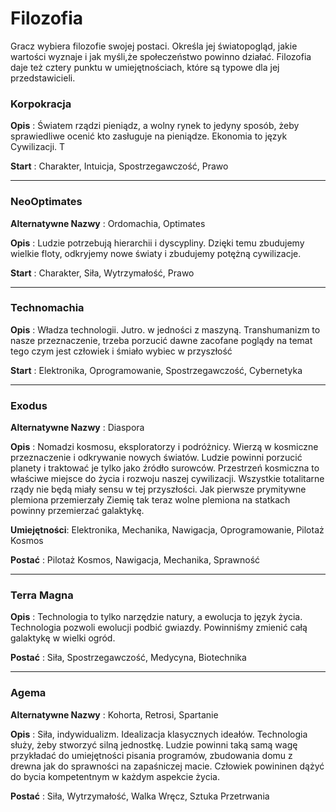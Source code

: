 <h1>Filozofia</h1>

Gracz wybiera filozofie swojej postaci. Określa jej światopogląd, jakie wartości wyznaje i jak myśli,że społeczeństwo powinno działać. Filozofia daje też cztery punktu w umiejętnościach, które są typowe dla jej przedstawicieli.

<h3>Korpokracja</h3>

**Opis** : Światem rządzi pieniądz, a wolny rynek to jedyny sposób, żeby sprawiedliwe ocenić kto zasługuje na pieniądze. Ekonomia to język Cywilizacji. T

**Start** : Charakter, Intuicja, Spostrzegawczość, Prawo

<hr>

<h3>NeoOptimates</h3>

**Alternatywne Nazwy** : Ordomachia, Optimates

**Opis** : Ludzie potrzebują hierarchii i dyscypliny. Dzięki temu zbudujemy wielkie floty, odkryjemy nowe światy i zbudujemy potężną cywilizacje.

**Start** :  Charakter, Siła, Wytrzymałość, Prawo

<hr>

<h3>Technomachia</h3>

**Opis** : Władza technologii. Jutro. w jedności z maszyną. Transhumanizm to nasze przeznaczenie, trzeba porzucić dawne zacofane poglądy na temat tego czym jest człowiek i śmiało wybiec w przyszłość

**Start** :  Elektronika, Oprogramowanie, Spostrzegawczość, Cybernetyka

<hr>

<h3>Exodus</h3>

**Alternatywne Nazwy** : Diaspora

**Opis** : Nomadzi kosmosu, eksploratorzy i podróżnicy. Wierzą w kosmiczne przeznaczenie i odkrywanie nowych światów. Ludzie powinni porzucić planety i traktować je tylko jako źródło surowców. Przestrzeń kosmiczna to właściwe miejsce do życia i rozwoju naszej cywilizacji. Wszystkie totalitarne rządy nie będą miały sensu w tej przyszłości. Jak pierwsze prymitywne plemiona przemierzały Ziemię tak teraz wolne plemiona na statkach powinny przemierzać galaktykę.

**Umiejętności**: Elektronika, Mechanika, Nawigacja, Oprogramowanie, Pilotaż Kosmos

**Postać** : Pilotaż Kosmos, Nawigacja, Mechanika, Sprawność

<hr>

<h3>Terra Magna</h3>

**Opis** : Technologia to tylko narzędzie natury, a ewolucja to język życia. Technologia pozwoli ewolucji podbić gwiazdy. Powinniśmy zmienić całą galaktykę w wielki ogród.

**Postać** : Siła, Spostrzegawczość, Medycyna, Biotechnika

<hr>

<h3>Agema</h3>

**Alternatywne Nazwy** : Kohorta, Retrosi, Spartanie

**Opis** : Siła, indywidualizm. Idealizacja klasycznych ideałów. Technologia służy, żeby stworzyć silną jednostkę. Ludzie powinni taką samą wagę przykładać do umiejętności pisania programów, zbudowania domu z drewna jak do sprawności na zapaśniczej macie. Człowiek powininen dążyć do bycia kompetentnym w każdym aspekcie życia.

**Postać** : Siła, Wytrzymałość, Walka Wręcz, Sztuka Przetrwania
